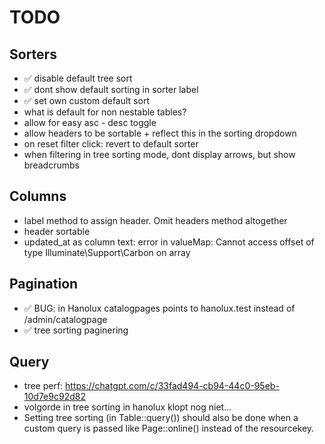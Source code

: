 # TODO


## Sorters
- ✅ disable default tree sort
- ✅ dont show default sorting in sorter label
- ✅ set own custom default sort
- what is default for non nestable tables?
- allow for easy asc - desc toggle
- allow headers to be sortable + reflect this in the sorting dropdown
- on reset filter click: revert to default sorter
- when filtering in tree sorting mode, dont display arrows, but show breadcrumbs

## Columns
- label method to assign header. Omit headers method altogether
- header sortable
- updated_at as column text: error in valueMap: Cannot access offset of type Illuminate\Support\Carbon on array

## Pagination
- ✅ BUG: in Hanolux catalogpages points to hanolux.test instead of /admin/catalogpage 
- ✅ tree sorting paginering

## Query
- tree perf: https://chatgpt.com/c/33fad494-cb94-44c0-95eb-10d7e9c92d82
- volgorde in tree sorting in hanolux klopt nog niet...
- Setting tree sorting (in Table::query()) should also be done when a custom query is passed like Page::online() instead of the resourcekey.
